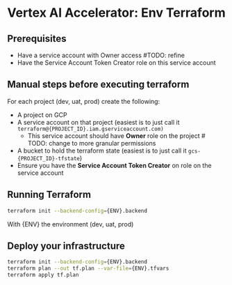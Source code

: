 # Vertex AI Accelerator: Env Terraform

## Prerequisites

- Have a service account with Owner access #TODO: refine
- Have the Service Account Token Creator role on this service account

## Manual steps before executing terraform

For each project (dev, uat, prod) create the following:
* A project on GCP
* A service account on that project (easiest is to just call it `terraform@{PROJECT_ID}.iam.gserviceaccount.com)`
  * This service account should have **Owner** role on the project # TODO: change to more granular permissions
* A bucket to hold the terraform state (easiest is to just call it `gcs-{PROJECT_ID}-tfstate`)
* Ensure you have the **Service Account Token Creator** on role on the service account


## Running Terraform

```bash
terraform init --backend-config={ENV}.backend
```
With {ENV} the environment (dev, uat, prod)

## Deploy your infrastructure

```bash
terraform init --backend-config={ENV}.backend
terraform plan --out tf.plan --var-file={ENV}.tfvars
terraform apply tf.plan
```
